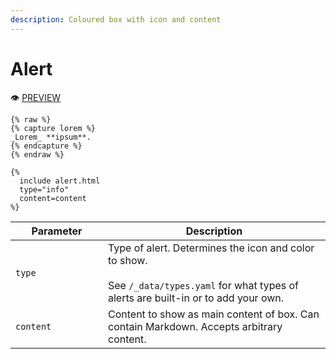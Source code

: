 ```yaml
---
description: Coloured box with icon and content
---
```


# Alert

:eye: [PREVIEW](https://greenelab.github.io/lab-website-template/testbed#alert)

```liquid
{% raw %}
{% capture lorem %}
_Lorem_ **ipsum**.
{% endcapture %}
{% endraw %}

{%
  include alert.html
  type="info"
  content=content
%}
```

<table><thead><tr><th width="132">Parameter</th><th>Description</th></tr></thead><tbody><tr><td><code>type</code></td><td>Type of alert. Determines the icon and color to show.<br><br>See <code>/_data/types.yaml</code> for what types of alerts are built-in or to add your own.</td></tr><tr><td><code>content</code></td><td>Content to show as main content of box. Can contain Markdown. Accepts arbitrary content.</td></tr></tbody></table>
